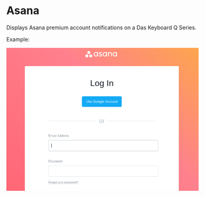 # Asana

Displays Asana premium account notifications on a Das Keyboard Q Series.

Example:

![Asana on a Das Keyboard Q](assets/image.png "Q Asana")